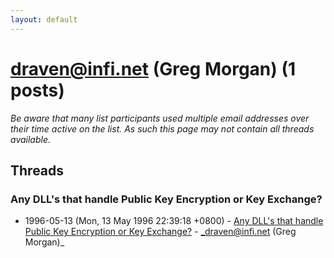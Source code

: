 ```yaml
---
layout: default
---
```


# draven@infi.net (Greg Morgan) (1 posts)

_Be aware that many list participants used multiple email addresses over their time active on the list. As such this page may not contain all threads available._

## Threads

### Any DLL's that handle Public Key Encryption or Key Exchange?
+ 1996-05-13 (Mon, 13 May 1996 22:39:18 +0800) - [Any DLL's that handle Public Key Encryption or Key Exchange?](/archive/1996/05/90e98dea42860ba58faab49d9a25bafa42ffe282eab3e6ed92ca3bfa0ad3245c) - _draven@infi.net (Greg Morgan)_

